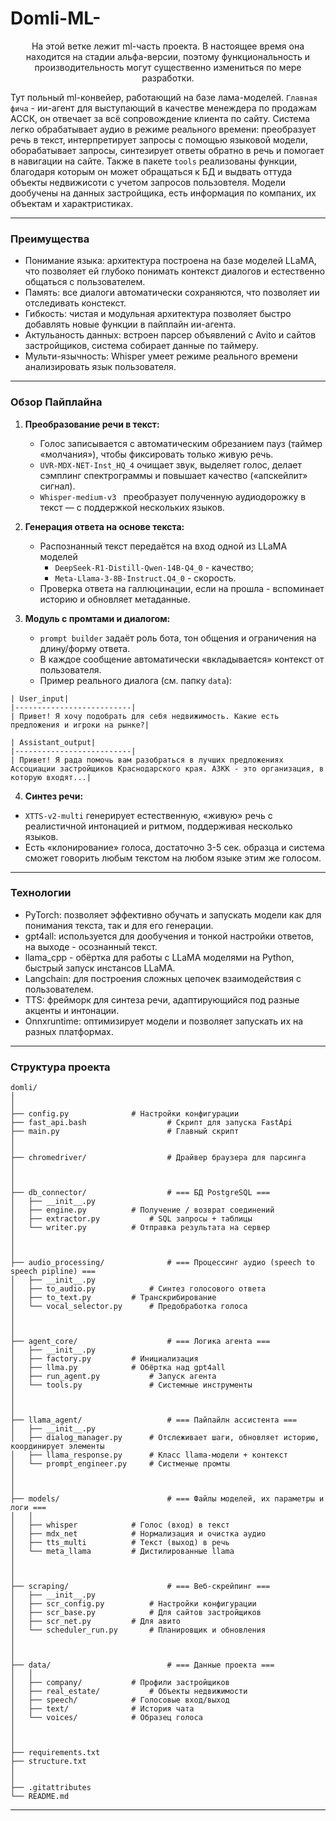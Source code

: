# **Domli-ML-**  
<p style="text-align: center;">На этой ветке лежит ml-часть проекта. В настоящее время она находится на стадии альфа-версии, поэтому функциональность и производительность могут существенно измениться по мере разработки.

Тут польный ml-конвейер, работающий на базе лама-моделей. `Главная фича` - ии-агент для выступающий в качестве менеждера по продажам АССК, он отвечает за всё сопровождение клиента по сайту. Система легко обрабатывает аудио в режиме реального времени: преобразует речь в текст, интерпретирует запросы с помощью языковой модели, оборабатывает запросы, синтезирует ответы обратно в речь и помогает в навигации на сайте. Также в пакете `tools` реализованы функции, благодаря которым он может обращаться к БД и выдвать оттуда объекты недвижисоти с учетом запросов пользовтеля. Модели дообучены на данных застройщика, есть информация по компаних, их объектам и характристиках. 
</p>

---

### **Преимущества**
- Понимание языка: архитектура построена на базе моделей LLaMA, что позволяет ей глубоко понимать контекст диалогов и естественно общаться с пользователем.
- Память: все диалоги автоматически сохраняются, что позволяет ии отследивать констекст.
- Гибкость: чистая и модульная архитектура позволяет быстро добавлять новые функции в пайплайн ии-агента.
- Актульаность данных: встроен парсер объявлений с Avito и сайтов застройщиков, система собирает данные по таймеру.
- Мульти-язычность: Whisper умеет режиме реального времени анализировать язык пользователя.

---

### **Обзор Пайплайна**
1. **Преобразование речи в текст:**
   - Голос записывается с автоматическим обрезанием пауз (таймер «молчания»), чтобы фиксировать только живую речь.
   - `UVR-MDX-NET-Inst_HQ_4` очищает звук, выделяет голос, делает сэмплинг спектрограммы и повышает качество («апскейлит» сигнал).
   - `Whisper-medium-v3 ` преобразует полученную аудиодорожку в текст — с поддержкой нескольких языков.

2. **Генерация ответа на основе текста:**
   - Распознанный текст передаётся на вход одной из LLaMA моделей
     - `DeepSeek-R1-Distill-Qwen-14B-Q4_0` - качество;
     - `Meta-Llama-3-8B-Instruct.Q4_0` - скорость.
   -  Проверка ответа на галлюцинации, если на прошла - вспоминает историю и обновляет метаданные.

3. **Модуль с промтами и диалогом:**
   - `prompt builder` задаёт роль бота, тон общения и ограничения на длину/форму ответа.
   - В каждое сообщение автоматически «вкладывается» контекст от пользователя.
   - Пример реального диалога (см. папку `data`):
```
| User_input|
|--------------------------|
| Привет! Я хочу подобрать для себя недвижимость. Какие есть предложения и игроки на рынке?|

| Assistant_output|
|--------------------------|
| Привет! Я рада помочь вам разобраться в лучших предложениях Ассоциации застройщиков Краснодарского края. АЗКК - это организация, в которую входят...|
```

4. **Синтез речи:**
- `XTTS-v2-multi` генерирует естественную, «живую» речь с реалистичной интонацией и ритмом, поддерживая несколько языков.
- Есть «клонирование» голоса, достаточно 3-5 сек. образца и система сможет говорить любым текстом на любом языке этим же голосом.

---

### **Технологии**
- PyTorch: позволяет эффективно обучать и запускать модели как для понимания текста, так и для его генерации.
- gpt4all: используется для дообучения и тонкой настройки ответов, на выходе - осознанный текст.
- llama_cpp - обёртка для работы с LLaMA моделями на Python, быстрый запуск инстансов LLaMA.
- Langchain: для построения сложных цепочек взаимодействия с пользователем.
- TTS: фрейморк для синтеза речи, адаптирующийся под разные акценты и интонации.
- Onnxruntime: оптимизирует модели и позволяет запускать их на разных платформах.

---

### Структура проекта

```
domli/
│
│
├── config.py 			   # Настройки конфигурации
├── fast_api.bash                  # Скрипт для запуска FastApi
├── main.py                        # Главный скрипт
│
│
├── chromedriver/                  # Драйвер браузера для парсинга
│
│
│
├── db_connector/              	   # === БД PostgreSQL ===
│   ├── __init__.py
│   ├── engine.py 		   # Получение / возврат соединений
│   ├── extractor.py 		   # SQL запросы + таблицы
│   └── writer.py 	   	   # Отправка результата на сервер
│
│
│
├── audio_processing/              # === Процессинг аудио (speech to speech pipline) ===
│   ├── __init__.py
│   ├── to_audio.py 		   # Синтез голосового ответа
│   ├── to_text.py 		   # Транскрибирование
│   └── vocal_selector.py 	   # Предобработка голоса
│
│
│
├── agent_core/                    # === Логика агента ===
│   ├── __init__.py
│   ├── factory.py 		   # Инициализация
│   ├── llma.py 		   # Обёртка над gpt4all
│   ├── run_agent.py 		   # Запуск агента
│   └── tools.py 	           # Системные инструменты
│
│
│
├── llama_agent/                   # === Пайпайлн ассистента ===
│   ├── __init__.py
│   ├── dialog_manager.py 	   # Отслеживает шаги, обновляет историю, координирует элементы
│   ├── llama_response.py 	   # Класс llama-модели + контекст
│   └── prompt_engineer.py 	   # Систменые промты
│
│
│
├── models/                        # === Файлы моделей, их параметры и логи ===
│   │    		   
│   ├── whisper 		   # Голос (вход) в текст		   
│   ├── mdx_net 		   # Нормализация и очистка аудио
│   ├── tts_multi 		   # Текст (выход) в речь
│   └── meta_llama 		   # Дистилированные llama
│
│
│
├── scraping/                      # === Веб-скрейпинг ===
│   ├── __init__.py
│   ├── scr_config.py 		   # Настройки конфигурации
│   ├── scr_base.py 		   # Для сайтов застройщиков
│   ├── scr_net.py 		   # Для авито
│   └── scheduler_run.py 	   # Планировщик и обновления
│
│
│
├── data/                          # === Данные проекта ===
│   │
│   ├── company/ 		   # Профили застройщиков
│   ├── real_estate/ 		   # Объекты недвижимости
│   ├── speech/ 		   # Голосовые вход/выход
│   ├── text/ 			   # История чата
│   └── voices/ 		   # Образец голоса
│
│
│
├── requirements.txt
├── structure.txt
│
│
├── .gitattributes
└── README.md
```
---
